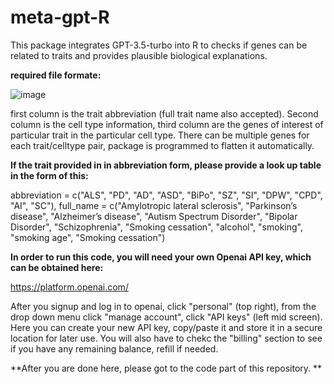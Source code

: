 # meta-gpt-R
This package integrates GPT-3.5-turbo into R to checks if genes can be related to traits and provides plausible biological explanations.

**required file formate:**

![image](https://github.com/Shaoyi-Zhang96/meta-gpt-R/assets/94341094/0b1a98cc-087b-49be-a4a1-d3f622979889)


first column is the trait abbreviation (full trait name also accepted). Second column is the cell type information, third column are the genes of interest of particular trait in the particular cell type. There can be multiple genes for each trait/celltype pair, package is programmed to flatten it automatically. 

**If the trait provided in in abbreviation form, please provide a look up table in the form of this:**

abbreviation = c("ALS", "PD", "AD", "ASD", "BiPo", "SZ", "SI", "DPW", "CPD", "AI", "SC"),
  full_name = c("Amylotropic lateral sclerosis", "Parkinson’s disease", "Alzheimer’s disease", "Autism Spectrum Disorder", "Bipolar Disorder", "Schizophrenia", "Smoking cessation", "alcohol", "smoking", "smoking age", "Smoking cessation")

**In order to run this code, you will need your own Openai API key, which can be obtained here:**

https://platform.openai.com/

After you signup and log in to openai, click "personal" (top right), from the drop down menu click "manage account", click "API keys" (left mid screen). Here you can create your new API key, copy/paste it and store it in a secure location for later use. You will also have to chekc the "billing" section to see if you have any remaining balance, refill if needed.

**After you are done here, please got to the code part of this repository. **

